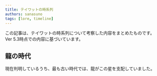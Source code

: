 ```yaml
---
title: テイワットの時系列
authors: sanasuno
tags: [lore, timeline]
---
```


この記事は、テイワットの時系列について考察した内容をまとめたものです。  
Ver 5.3時点での内容に基づいています。
<!-- truncate -->

## 龍の時代
現在判明しているうち、最も古い時代では、龍がこの星を支配していました。